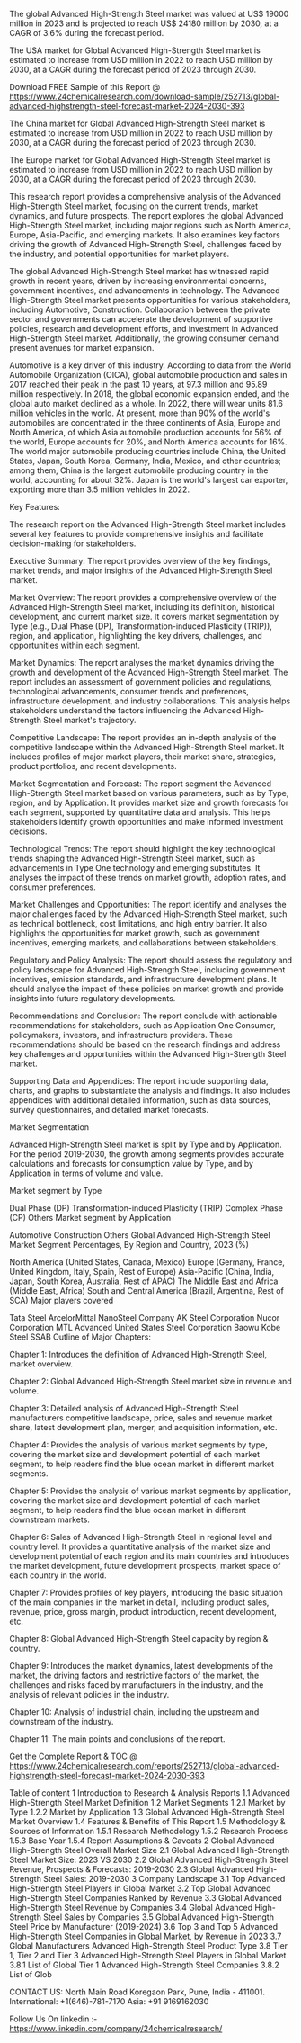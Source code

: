 The global Advanced High-Strength Steel market was valued at US$ 19000 million in 2023 and is projected to reach US$ 24180 million by 2030, at a CAGR of 3.6% during the forecast period.

The USA market for Global Advanced High-Strength Steel market is estimated to increase from USD million in 2022 to reach USD million by 2030, at a CAGR during the forecast period of 2023 through 2030.

Download FREE Sample of this Report @ https://www.24chemicalresearch.com/download-sample/252713/global-advanced-highstrength-steel-forecast-market-2024-2030-393

The China market for Global Advanced High-Strength Steel  market is estimated to increase from USD million in 2022 to reach USD million by 2030, at a CAGR during the forecast period of 2023 through 2030.

The Europe market for Global Advanced High-Strength Steel  market is estimated to increase from USD million in 2022 to reach USD million by 2030, at a CAGR during the forecast period of 2023 through 2030.

This research report provides a comprehensive analysis of the Advanced High-Strength Steel market, focusing on the current trends, market dynamics, and future prospects. The report explores the global Advanced High-Strength Steel market, including major regions such as North America, Europe, Asia-Pacific, and emerging markets. It also examines key factors driving the growth of Advanced High-Strength Steel, challenges faced by the industry, and potential opportunities for market players.

The global Advanced High-Strength Steel market has witnessed rapid growth in recent years, driven by increasing environmental concerns, government incentives, and advancements in technology. The Advanced High-Strength Steel market presents opportunities for various stakeholders, including Automotive, Construction. Collaboration between the private sector and governments can accelerate the development of supportive policies, research and development efforts, and investment in Advanced High-Strength Steel market. Additionally, the growing consumer demand present avenues for market expansion.

Automotive is a key driver of this industry. According to data from the World Automobile Organization (OICA), global automobile production and sales in 2017 reached their peak in the past 10 years, at 97.3 million and 95.89 million respectively. In 2018, the global economic expansion ended, and the global auto market declined as a whole. In 2022, there will wear units 81.6 million vehicles in the world. At present, more than 90% of the world's automobiles are concentrated in the three continents of Asia, Europe and North America, of which Asia automobile production accounts for 56% of the world, Europe accounts for 20%, and North America accounts for 16%. The world major automobile producing countries include China, the United States, Japan, South Korea, Germany, India, Mexico, and other countries; among them, China is the largest automobile producing country in the world, accounting for about 32%. Japan is the world's largest car exporter, exporting more than 3.5 million vehicles in 2022.

Key Features:

The research report on the Advanced High-Strength Steel market includes several key features to provide comprehensive insights and facilitate decision-making for stakeholders.

Executive Summary: The report provides overview of the key findings, market trends, and major insights of the Advanced High-Strength Steel market.

Market Overview: The report provides a comprehensive overview of the Advanced High-Strength Steel market, including its definition, historical development, and current market size. It covers market segmentation by Type (e.g., Dual Phase (DP), Transformation-induced Plasticity (TRIP)), region, and application, highlighting the key drivers, challenges, and opportunities within each segment.

Market Dynamics: The report analyses the market dynamics driving the growth and development of the Advanced High-Strength Steel market. The report includes an assessment of government policies and regulations, technological advancements, consumer trends and preferences, infrastructure development, and industry collaborations. This analysis helps stakeholders understand the factors influencing the Advanced High-Strength Steel market's trajectory.

Competitive Landscape: The report provides an in-depth analysis of the competitive landscape within the Advanced High-Strength Steel market. It includes profiles of major market players, their market share, strategies, product portfolios, and recent developments.

Market Segmentation and Forecast: The report segment the Advanced High-Strength Steel market based on various parameters, such as by Type, region, and by Application. It provides market size and growth forecasts for each segment, supported by quantitative data and analysis. This helps stakeholders identify growth opportunities and make informed investment decisions.

Technological Trends: The report should highlight the key technological trends shaping the Advanced High-Strength Steel market, such as advancements in Type One technology and emerging substitutes. It analyses the impact of these trends on market growth, adoption rates, and consumer preferences.

Market Challenges and Opportunities: The report identify and analyses the major challenges faced by the Advanced High-Strength Steel market, such as technical bottleneck, cost limitations, and high entry barrier. It also highlights the opportunities for market growth, such as government incentives, emerging markets, and collaborations between stakeholders.

Regulatory and Policy Analysis: The report should assess the regulatory and policy landscape for Advanced High-Strength Steel, including government incentives, emission standards, and infrastructure development plans. It should analyse the impact of these policies on market growth and provide insights into future regulatory developments.

Recommendations and Conclusion: The report conclude with actionable recommendations for stakeholders, such as Application One Consumer, policymakers, investors, and infrastructure providers. These recommendations should be based on the research findings and address key challenges and opportunities within the Advanced High-Strength Steel market.

Supporting Data and Appendices: The report include supporting data, charts, and graphs to substantiate the analysis and findings. It also includes appendices with additional detailed information, such as data sources, survey questionnaires, and detailed market forecasts.

Market Segmentation

Advanced High-Strength Steel market is split by Type and by Application. For the period 2019-2030, the growth among segments provides accurate calculations and forecasts for consumption value by Type, and by Application in terms of volume and value.

Market segment by Type

Dual Phase (DP)
Transformation-induced Plasticity (TRIP)
Complex Phase (CP)
Others
Market segment by Application

Automotive
Construction
Others
Global Advanced High-Strength Steel Market Segment Percentages, By Region and Country, 2023 (%)

North America (United States, Canada, Mexico)
Europe (Germany, France, United Kingdom, Italy, Spain, Rest of Europe)
Asia-Pacific (China, India, Japan, South Korea, Australia, Rest of APAC)
The Middle East and Africa (Middle East, Africa)
South and Central America (Brazil, Argentina, Rest of SCA)
Major players covered

Tata Steel
ArcelorMittal
NanoSteel Company
AK Steel Corporation
Nucor Corporation
MTL Advanced
United States Steel Corporation
Baowu
Kobe Steel
SSAB
Outline of Major Chapters:

Chapter 1: Introduces the definition of Advanced High-Strength Steel, market overview.

Chapter 2: Global Advanced High-Strength Steel market size in revenue and volume.

Chapter 3: Detailed analysis of Advanced High-Strength Steel manufacturers competitive landscape, price, sales and revenue market share, latest development plan, merger, and acquisition information, etc.

Chapter 4: Provides the analysis of various market segments by type, covering the market size and development potential of each market segment, to help readers find the blue ocean market in different market segments.

Chapter 5: Provides the analysis of various market segments by application, covering the market size and development potential of each market segment, to help readers find the blue ocean market in different downstream markets.

Chapter 6: Sales of Advanced High-Strength Steel in regional level and country level. It provides a quantitative analysis of the market size and development potential of each region and its main countries and introduces the market development, future development prospects, market space of each country in the world.

Chapter 7: Provides profiles of key players, introducing the basic situation of the main companies in the market in detail, including product sales, revenue, price, gross margin, product introduction, recent development, etc.

Chapter 8: Global Advanced High-Strength Steel capacity by region & country.

Chapter 9: Introduces the market dynamics, latest developments of the market, the driving factors and restrictive factors of the market, the challenges and risks faced by manufacturers in the industry, and the analysis of relevant policies in the industry.

Chapter 10: Analysis of industrial chain, including the upstream and downstream of the industry.

Chapter 11: The main points and conclusions of the report.

Get the Complete Report & TOC @ https://www.24chemicalresearch.com/reports/252713/global-advanced-highstrength-steel-forecast-market-2024-2030-393

Table of content
1 Introduction to Research & Analysis Reports
1.1 Advanced High-Strength Steel Market Definition
1.2 Market Segments
1.2.1 Market by Type
1.2.2 Market by Application
1.3 Global Advanced High-Strength Steel Market Overview
1.4 Features & Benefits of This Report
1.5 Methodology & Sources of Information
1.5.1 Research Methodology
1.5.2 Research Process
1.5.3 Base Year
1.5.4 Report Assumptions & Caveats
2 Global Advanced High-Strength Steel Overall Market Size
2.1 Global Advanced High-Strength Steel Market Size: 2023 VS 2030
2.2 Global Advanced High-Strength Steel Revenue, Prospects & Forecasts: 2019-2030
2.3 Global Advanced High-Strength Steel Sales: 2019-2030
3 Company Landscape
3.1 Top Advanced High-Strength Steel Players in Global Market
3.2 Top Global Advanced High-Strength Steel Companies Ranked by Revenue
3.3 Global Advanced High-Strength Steel Revenue by Companies
3.4 Global Advanced High-Strength Steel Sales by Companies
3.5 Global Advanced High-Strength Steel Price by Manufacturer (2019-2024)
3.6 Top 3 and Top 5 Advanced High-Strength Steel Companies in Global Market, by Revenue in 2023
3.7 Global Manufacturers Advanced High-Strength Steel Product Type
3.8 Tier 1, Tier 2 and Tier 3 Advanced High-Strength Steel Players in Global Market
3.8.1 List of Global Tier 1 Advanced High-Strength Steel Companies
3.8.2 List of Glob

CONTACT US:
North Main Road Koregaon Park, Pune, India - 411001.
International: +1(646)-781-7170
Asia: +91 9169162030

Follow Us On linkedin :- https://www.linkedin.com/company/24chemicalresearch/
